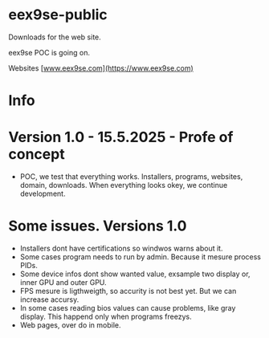 # eex9se-public 
Downloads for the web site.

eex9se POC is going on.

Websites
[www.eex9se.com](https://www.eex9se.com)

# Info

# Version 1.0 - 15.5.2025 - Profe of concept
- POC, we test that everything works. Installers, programs, websites, domain, downloads.
When everything looks okey, we continue development.
# Some issues. Versions 1.0
- Installers dont have certifications so windwos warns about it.
- Some cases program needs to run by admin. Because it mesure process PIDs.
- Some device infos dont show wanted value, exsample two display or, inner GPU and outer GPU.
- FPS mesure is ligthweigth, so accurity is not best yet. But we can increase accursy.
- In some cases reading bios values can cause problems, like gray display. This happend only when programs freezys.
- Web pages, over do in mobile.
